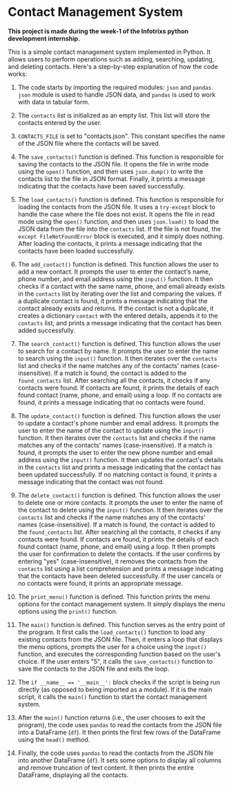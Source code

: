 # Contact Management System
**This project is made during the week-1 of the Infotrixs python development internship.** 

This is a simple contact management system implemented in Python. It allows users to perform operations such as adding, searching, updating, and deleting contacts. Here's a step-by-step explanation of how the code works:

1. The code starts by importing the required modules: `json` and `pandas`. `json` module is used to handle JSON data, and `pandas` is used to work with data in tabular form.

2. The `contacts` list is initialized as an empty list. This list will store the contacts entered by the user.

3. `CONTACTS_FILE` is set to "contacts.json". This constant specifies the name of the JSON file where the contacts will be saved.

4. The `save_contacts()` function is defined. This function is responsible for saving the contacts to the JSON file. It opens the file in write mode using the `open()` function, and then uses `json.dump()` to write the contacts list to the file in JSON format. Finally, it prints a message indicating that the contacts have been saved successfully.

5. The `load_contacts()` function is defined. This function is responsible for loading the contacts from the JSON file. It uses a `try-except` block to handle the case where the file does not exist. It opens the file in read mode using the `open()` function, and then uses `json.load()` to load the JSON data from the file into the `contacts` list. If the file is not found, the `except FileNotFoundError` block is executed, and it simply does nothing. After loading the contacts, it prints a message indicating that the contacts have been loaded successfully.

6. The `add_contact()` function is defined. This function allows the user to add a new contact. It prompts the user to enter the contact's name, phone number, and email address using the `input()` function. It then checks if a contact with the same name, phone, and email already exists in the `contacts` list by iterating over the list and comparing the values. If a duplicate contact is found, it prints a message indicating that the contact already exists and returns. If the contact is not a duplicate, it creates a dictionary `contact` with the entered details, appends it to the `contacts` list, and prints a message indicating that the contact has been added successfully.

7. The `search_contact()` function is defined. This function allows the user to search for a contact by name. It prompts the user to enter the name to search using the `input()` function. It then iterates over the `contacts` list and checks if the name matches any of the contacts' names (case-insensitive). If a match is found, the contact is added to the `found_contacts` list. After searching all the contacts, it checks if any contacts were found. If contacts are found, it prints the details of each found contact (name, phone, and email) using a loop. If no contacts are found, it prints a message indicating that no contacts were found.

8. The `update_contact()` function is defined. This function allows the user to update a contact's phone number and email address. It prompts the user to enter the name of the contact to update using the `input()` function. It then iterates over the `contacts` list and checks if the name matches any of the contacts' names (case-insensitive). If a match is found, it prompts the user to enter the new phone number and email address using the `input()` function. It then updates the contact's details in the `contacts` list and prints a message indicating that the contact has been updated successfully. If no matching contact is found, it prints a message indicating that the contact was not found.

9. The `delete_contact()` function is defined. This function allows the user to delete one or more contacts. It prompts the user to enter the name of the contact to delete using the `input()` function. It then iterates over the `contacts` list and checks if the name matches any of the contacts' names (case-insensitive). If a match is found, the contact is added to the `found_contacts` list. After searching all the contacts, it checks if any contacts were found. If contacts are found, it prints the details of each found contact (name, phone, and email) using a loop. It then prompts the user for confirmation to delete the contacts. If the user confirms by entering "yes" (case-insensitive), it removes the contacts from the `contacts` list using a list comprehension and prints a message indicating that the contacts have been deleted successfully. If the user cancels or no contacts were found, it prints an appropriate message.

10. The `print_menu()` function is defined. This function prints the menu options for the contact management system. It simply displays the menu options using the `print()` function.

11. The `main()` function is defined. This function serves as the entry point of the program. It first calls the `load_contacts()` function to load any existing contacts from the JSON file. Then, it enters a loop that displays the menu options, prompts the user for a choice using the `input()` function, and executes the corresponding function based on the user's choice. If the user enters "5", it calls the `save_contacts()` function to save the contacts to the JSON file and exits the loop.

12. The `if __name__ == '__main__':` block checks if the script is being run directly (as opposed to being imported as a module). If it is the main script, it calls the `main()` function to start the contact management system.

13. After the `main()` function returns (i.e., the user chooses to exit the program), the code uses `pandas` to read the contacts from the JSON file into a DataFrame (`df`). It then prints the first few rows of the DataFrame using the `head()` method.

14. Finally, the code uses `pandas` to read the contacts from the JSON file into another DataFrame (`df`). It sets some options to display all columns and remove truncation of text content. It then prints the entire DataFrame, displaying all the contacts.
